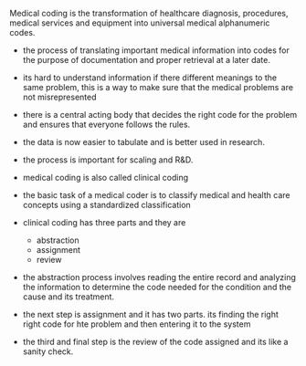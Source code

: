 Medical coding is the transformation of healthcare diagnosis, procedures, medical services and equipment into universal medical alphanumeric codes.

- the process of translating important medical information into codes for the purpose of documentation and proper retrieval at a later date.
- its hard to understand information if there different meanings to the same problem, this is a way to make sure that the medical problems are not misrepresented
- there is a central acting body that decides the right code for the problem and ensures that everyone follows the rules.
- the data is now easier to tabulate and is better used in research.
- the process is important for scaling and R&D.
- medical coding is also called clinical coding

- the basic task of a medical coder is to classify medical and health care concepts using a standardized classification
- clinical coding has three parts and they are

  - abstraction
  - assignment
  - review

- the abstraction process involves reading the entire record and analyzing the information to determine the code needed for the condition and the cause and its treatment.
- the next step is assignment and it has two parts. its finding the right right code for hte problem and then entering it to the system
- the third and final step is the review of the code assigned and its like a sanity check.